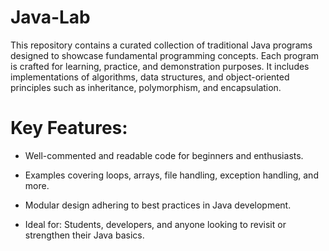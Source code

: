# Java-Lab
This repository contains a curated collection of traditional Java programs designed to showcase fundamental programming concepts. Each program is crafted for learning, practice, and demonstration purposes. It includes implementations of algorithms, data structures, and object-oriented principles such as inheritance, polymorphism, and encapsulation.

# Key Features:

- Well-commented and readable code for beginners and enthusiasts.

- Examples covering loops, arrays, file handling, exception handling, and more.

- Modular design adhering to best practices in Java development.

- Ideal for: Students, developers, and anyone looking to revisit or strengthen their Java basics.
